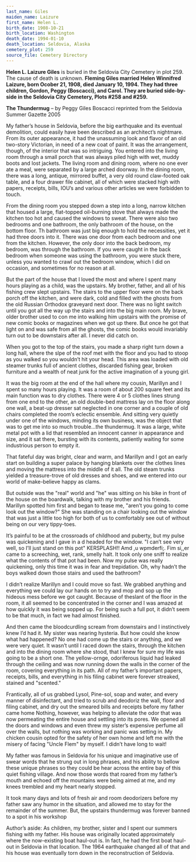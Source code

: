 ```yaml
---
last_name: Giles
maiden_name: Laizure
first_name: Helen L.
birth_date: 1908-10-21
birth_location: Washington
death_date: 1994-01-10
death_location: Seldovia, Alaska
cemetery_plot: 259
source_file: Cemetery Directory
---
```

**Helen L. Laizure  Giles** is buried in the Seldovia City Cemetery in plot 259.  The cause of death is unknown.
**Fleming Giles married Helen Winnifred Laizure, born Ocober 21, 1908,
died January 10, 1994. They had three children, Gordon, Peggy
(Boscacci), and Carol. They are buried side-by-side in the Seldovia City
Cemetery, Plots \#258 and \#259.**

**The Thundermug** – by Peggy Giles Boscacci reprinted from the Seldovia
Summer Gazette 2005

My father’s house in Seldovia, before the big earthquake and its
eventual demolition, could easily have been described as an architect’s
nightmare. From its outer appearance, it had the unassuming look and
flavor of an old two-story Victorian, in need of a new coat of paint. It
was the arrangement, though, of the interior that was so intriguing. You
entered into the living room through a small porch that was always piled
high with wet, muddy boots and lost jackets. The living room and dining
room, where no one ever ate a meal, were separated by a large arched
doorway. In the dining room, there was a long, antique, mirrored buffet,
a very old round claw-footed oak table, and a four drawer file cabinet,
all of which were stacked high with papers, receipts, bills, IOU’s and
various other articles we were forbidden to touch.

From the dining room you stepped down a step into a long, narrow kitchen
that housed a large, flat-topped oil-burning stove that always made the
kitchen too hot and caused the windows to sweat. There were also two
bedrooms and one bathroom, the only bathroom of the house, on the bottom
floor. Th bathroom was just big enough to hold the necessities, yet it
had three doors into it. There was one door from each bedroom and one
from the kitchen. However, the only door into the back bedroom, my
bedroom, was through the bathroom. If you were caught in the back
bedroom when someone was using the bathroom, you were stuck there,
unless you wanted to crawl out the bedroom window, which I did on
occasion, and sometimes for no reason at all.

But the part of the house that I loved the most and where I spent many
hours playing as a child, was the upstairs. My brother, father, and all
of his fishing crew slept upstairs. The stairs to the upper floor were
on the back porch off the kitchen, and were dark, cold and filled with
the ghosts from the old Russian Orthodox graveyard next door. There was
no light switch until you got all the way up the stairs and into the big
main room. My brave, older brother used to con me into walking him
upstairs with the promise of new comic books or magazines when we got up
there. But once he got that light on and was safe from all the ghosts,
the comic books would invariably turn out to be downstairs after all. I
never did catch on.

When you got to the top of the stairs, you made a sharp right turn down
a long hall, where the slpe of the roof met with the floor and you had
to stoop as you walked so you wouldn’t hit your head. This area was
loaded with old steamer trunks full of ancient clothes, discarded
fishing gear, broken furniture and a wealth of neat junk for the active
imagination of a young girl.

It was the big room at the end of the hall where my cousin, Marillyn and
I spent so many hours playing. It was a room of about 200 square feet
and its main function was to dry clothes. There were 4 or 5 clothes
lines strung from one end to the other, an old double-bed mattress lay
on the floor along one wall, a beat-up dresser sat neglected in one
corner and a couple of old chairs completed the room’s eclectic
ensemble. And sitting very quietly under one of the windows, minding its
own business, was the object that was to get me into so much trouble…the
thundermug. It was a large, white metal pot with a lid that resembled an
innocent canner in appearance and size, and it sat there, bursting with
its contents, patiently waiting for some industrious person to empty it.

That fateful day was bright, clear and warm, and Marillyn and I got an
early start on building a super palace by hanging blankets over the
clothes lines and moving the mattress into the middle of it all. The old
steam trunks yielded a treasure-trove of old dresses and shoes, and we
entered into our world of make-believe happy as clams.

But outside was the "real" world and "he" was sitting on his bike in
front of the house on the boardwalk, talking with my brother and his
friends. Marillyn spotted him first and began to tease me, "aren’t you
going to come look out the window?" She was standing on a chair looking
out the window that was just a little too high for both of us to
comfortably see out of without being on our very tippy-toes.

It’s painful to be at the crossroads of childhood and puberty, but my
pulse was quickening and I gave in a d headed for the window. "I can’t
see very well, so I’ll just stand on this pot" KERSPLASH\!\! Amd ,u
wpmderfi;. Fim si,,er came to a screeching, wet, rank, smelly halt. It
took only one sniff to realize what the contents of that pot had been.
Now my pulse was really quickening, only this time it was in fear and
trepidation. Oh, why hadn’t the boys walked down those stairs and used
the bathroom?

I didn’t realize Marillyn and I could move so fast. We grabbed anything
and everything we could lay our hands on to try and mop and sop up the
hideous mess before we got caught. Because of theslant of the floor in
the room, it all seemed to be concentrated in the corner and I was
amazed at how quickly it was being sopped up. For being such a full pot,
it didn’t seem to be that much, in fact we had almost finished.

And then came the bloodcurdling scream from downstairs and I
instinctively knew I’d had it. My sister was nearing hysteria. But how
could she know what had happened? No one had come up the stairs or
anything, and we were very quiet. It wasn’t until I raced down the
stairs, through the kitchen and into the dining room where she stood,
that I knew for sure my life was going to be a short one. The
yellow-ornge, odoriferous liquid had leaked through the ceiling and was
now running down the walls in the corner of the room, covering
everything in its path. All of my father’s important papers, receipts,
bills, and everything in his filing cabinet were forever streaked,
stained and "scented."

Frantically, all of us grabbed Lysol, Pine-sol, soap and water, and
every manner of disinfectant, and tried to scrub and deodoriz the wall,
floor and filing cabinet, and dry out the smeared bills and receipts
before my father came home Nothing, however, was helping to alleviate
the odor that was now permeating the entire house and settling into its
pores. We opened all the doors and windows and even threw my sister’s
expensive perfume all over the walls, but nothing was working and panic
was setting in. My chicken cousin opted for the safety of her own home
and left me with the misery of facing "Uncle Flem" by myself. I didn’t
have long to wait\!

My father was famous in Seldovia for his unique and imaginative use of
swear words that he strung out in long phrases, and his ability to
bellow these unique phrases so they could be hear across the entire bay
of this quiet fishing village. And now those words that roared from my
father’s mouth and echoed off the mountains were being aimed at me, and
my knees trembled and my heart nearly stopped.

It took many days and lots of fresh air and room deodorizers before my
father saw any humor in the situation, and allowed me to stay for the
remainder of the summer. But, the upstairs thundermug was forever banned
to a spot in his workshop

Author’s aside: As children, my brother, sister and I spent our summers
fishing with my father. His house was originally located approximately
where the now-existing boat haul-out is. In fact, he had the first boat
haul-out in Seldovia in that location. The 1964 earthquake changed all
of that and his house was eventually torn down in the reconstruction of
Seldovia.